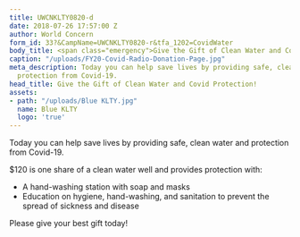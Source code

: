 ```yaml
---
title: UWCNKLTY0820-d
date: 2018-07-26 17:57:00 Z
author: World Concern
form_id: 33?&CampName=UWCNKLTY0820-r&tfa_1202=CovidWater
body_title: <span class="emergency">Give the Gift of Clean Water and Covid Protection!</span>
caption: "/uploads/FY20-Covid-Radio-Donation-Page.jpg"
meta_description: Today you can help save lives by providing safe, clean water and
  protection from Covid-19.
head_title: Give the Gift of Clean Water and Covid Protection!
assets:
- path: "/uploads/Blue KLTY.jpg"
  name: Blue KLTY
  logo: 'true'
---
```


Today you can help save lives by providing safe, clean water and protection from Covid-19.

$120 is one share of a clean water well and provides protection with:

* A hand-washing station with soap and masks
* Education on hygiene, hand-washing, and sanitation to prevent the spread of sickness and disease

Please give your best gift today!
